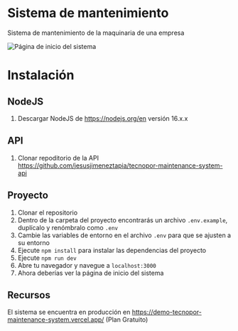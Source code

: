 # Sistema de mantenimiento

Sistema de mantenimiento de la maquinaria de una empresa

![Página de inicio del sistema](https://res.cloudinary.com/dqq56hkcl/image/upload/v1687497534/maintenance-system/home_page_ygip57.png)

# Instalación

## NodeJS

1. Descargar NodeJS de https://nodejs.org/en versión 16.x.x

## API

1. Clonar repoditorio de la API https://github.com/jesusjimeneztapia/tecnopor-maintenance-system-api

## Proyecto

1. Clonar el repositorio
2. Dentro de la carpeta del proyecto encontrarás un archivo `.env.example`, duplícalo y renómbralo como `.env`
3. Cambie las variables de entorno en el archivo `.env` para que se ajusten a su entorno
4. Ejecute `npm install` para instalar las dependencias del proyecto
5. Ejecute `npm run dev`
6. Abre tu navegador y navegue a `localhost:3000`
7. Ahora deberías ver la página de inicio del sistema

## Recursos

El sistema se encuentra en producción en https://demo-tecnopor-maintenance-system.vercel.app/ (Plan Gratuito)

